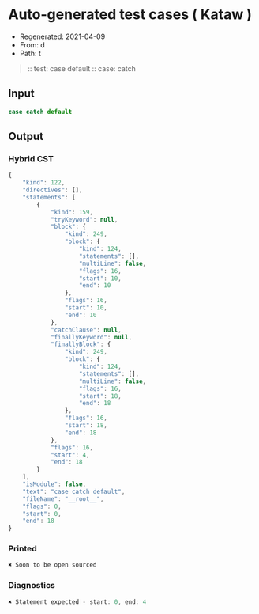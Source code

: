 # Auto-generated test cases ( Kataw )
- Regenerated: 2021-04-09
- From: d
- Path: t
> :: test: case default
> :: case: catch
## Input

`````js
case catch default
`````

## Output

### Hybrid CST

```javascript
{
    "kind": 122,
    "directives": [],
    "statements": [
        {
            "kind": 159,
            "tryKeyword": null,
            "block": {
                "kind": 249,
                "block": {
                    "kind": 124,
                    "statements": [],
                    "multiLine": false,
                    "flags": 16,
                    "start": 10,
                    "end": 10
                },
                "flags": 16,
                "start": 10,
                "end": 10
            },
            "catchClause": null,
            "finallyKeyword": null,
            "finallyBlock": {
                "kind": 249,
                "block": {
                    "kind": 124,
                    "statements": [],
                    "multiLine": false,
                    "flags": 16,
                    "start": 18,
                    "end": 18
                },
                "flags": 16,
                "start": 18,
                "end": 18
            },
            "flags": 16,
            "start": 4,
            "end": 18
        }
    ],
    "isModule": false,
    "text": "case catch default",
    "fileName": "__root__",
    "flags": 0,
    "start": 0,
    "end": 18
}
```

### Printed

```javascript
✖ Soon to be open sourced
```

### Diagnostics

```javascript
✖ Statement expected - start: 0, end: 4

```

